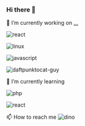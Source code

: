 ### Hi there 👋

<!--
**JasmineKhalimova/JasmineKhalimova** is a ✨ _special_ ✨ repository because its `README.md` (this file) appears on your GitHub profile.

Here are some ideas to get you started:

- 🔭 I’m currently working on ...
- 🌱 I’m currently learning ...
- 👯 I’m looking to collaborate on ...
- 🤔 I’m looking for help with ...
- 💬 Ask me about ...
- 📫 How to reach me: ...
- 😄 Pronouns: ...
- ⚡ Fun fact: ...
-->

🔭 I’m currently working on [...](https://github.com/JasmineKhalimova/ReactPortfolio)

![react](https://user-images.githubusercontent.com/34685374/217536974-c0931347-ac6b-4906-84f5-2505435de8b3.gif) 

![linux](https://user-images.githubusercontent.com/34685374/217537087-26b5536c-051e-4c06-89c7-ee35ee4019b7.gif)

![javascript](https://user-images.githubusercontent.com/34685374/217537673-302f208a-2b78-4755-a4e9-00516cf2370b.gif)

![daftpunktocat-guy](https://user-images.githubusercontent.com/34685374/217537868-ee574cdf-0e2b-4fe7-b59c-a4634beec750.gif)



🌱 I’m currently learning 

![php](https://user-images.githubusercontent.com/34685374/217537759-ee9d37ea-7050-424a-af43-8748243b043f.gif)

![react](https://user-images.githubusercontent.com/34685374/217537825-c35383d8-be23-444d-9303-c6be92234d97.gif)


📫 How to reach me
![dino](https://user-images.githubusercontent.com/34685374/217535711-610e7747-ecc0-48a8-a712-07e4b72bc87c.gif)


